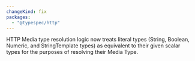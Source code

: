 ```yaml
---
changeKind: fix
packages:
  - "@typespec/http"
---
```


HTTP Media type resolution logic now treats literal types (String, Boolean, Numeric, and StringTemplate types) as equivalent to their given scalar types for the purposes of resolving their Media Type.
